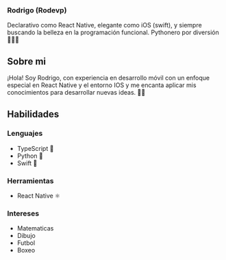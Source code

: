 ###  Rodrigo (Rodevp)
Declarativo como React Native, elegante como iOS (swift), y siempre buscando la belleza en la programación funcional. Pythonero por diversión  🚀📱🌟

## Sobre mi
¡Hola! Soy Rodrigo, con experiencia en desarrollo móvil con un enfoque especial en React Native y el entorno IOS y me encanta aplicar mis conocimientos para desarrollar nuevas ideas. 📱💼

## Habilidades

### Lenguajes
- TypeScript 🚀
- Python 🐍
- Swift 📱

### Herramientas
- React Native ⚛️

### Intereses
- Matematicas
- Dibujo
- Futbol
- Boxeo




